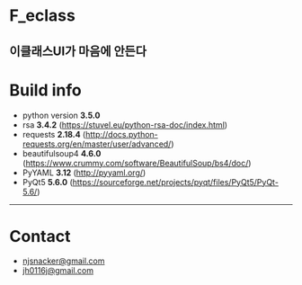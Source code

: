 # F_eclass
이클래스UI가 마음에 안든다
---
# Build info
- python version **3.5.0**
- rsa **3.4.2** (https://stuvel.eu/python-rsa-doc/index.html)
- requests **2.18.4** (http://docs.python-requests.org/en/master/user/advanced/)
- beautifulsoup4 **4.6.0** (https://www.crummy.com/software/BeautifulSoup/bs4/doc/)
- PyYAML **3.12** (http://pyyaml.org/)
- PyQt5 **5.6.0** (https://sourceforge.net/projects/pyqt/files/PyQt5/PyQt-5.6/)

---
# Contact
- njsnacker@gmail.com
- jh0116j@gmail.com


